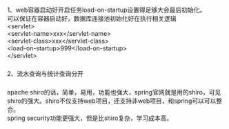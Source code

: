 ###
1、web容器启动好开启任务load-on-startup设置得足够大会最后初始化。  
可以保证在容器启动好，数据库连接池初始化好在执行相关逻辑  
&lt;servlet>  
	&lt;servlet-name>xxx&lt;/servlet-name>  
	&lt;servlet-class>xxx&lt;/servlet-class>  
	&lt;load-on-startup>999&lt;/load-on-startup>  
&lt;/servlet>  

###
2、流水查询与统计查询分开  

###
apache shiro的话，简单，易用，功能也强大，spring官网就是用的shiro，可见shiro的强大。shiro不仅支持web项目，还支持非web项目，和spring可以可以整合。  
spring security功能更强大，但是比shiro复杂，学习成本高。
